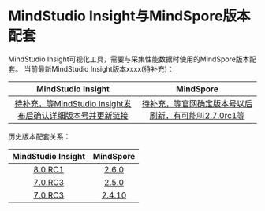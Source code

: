 # MindStudio Insight与MindSpore版本配套

MindStudio Insight可视化工具，需要与采集性能数据时使用的MindSpore版本配套。
当前最新MindStudio Insight版本xxxx(待补充)：

|         MindStudio Insight      |               MindSpore                  |
|:----------------------------------------------------:|:-------------------------------------------:|
| [待补充，等MindStudio Insight发布后确认详细版本号并更新链接](xxx) | [待补充，等官网确定版本号以后刷新，有可能叫2.7.0rc1等](https://www.mindspore.cn/install/) |

历史版本配套关系：

|         MindStudio Insight      |               MindSpore                  |
|:----------------------------------------------------:|:-------------------------------------------:|
| [8.0.RC1](https://www.hiascend.com/developer/download/community/result?module=sto+cann&sto=8.0.RC1&cann=8.1.RC1.beta1) | [2.6.0](https://www.mindspore.cn/versions#2.6.0) |
| [7.0.RC3](https://www.hiascend.com/developer/download/community/result?module=sto+cann&sto=7.0.RC3&cann=8.0.RC3.beta1) | [2.5.0](https://www.mindspore.cn/versions#2.5.0) |
| [7.0.RC3](https://www.hiascend.com/developer/download/community/result?module=sto+cann&sto=7.0.RC3&cann=8.0.RC3.beta1) | [2.4.10](https://www.mindspore.cn/versions#2.4.10) |